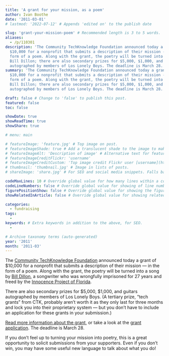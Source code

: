 ```yaml
---
title: 'A grant for your mission, as a poem'
author: Ivan Boothe
date: '2011-03-01'
# lastmod: '2022-07-12' # Appends 'edited on' to the publish date

slug: 'grant-your-mission-poem' # Recommended length is 3 to 5 words.
aliases:
  - /p/110301
description: 'The Community TechKnowledge Foundation announced today a grant of
  $10,000 for a nonprofit that submits a description of their mission -- in the
  form of a poem. Along with the grant, the poetry will be turned into a song by
  Bill Dillon; there are also secondary prizes for $5,000, $1,000, and guitars
  autographed by members of Los Lonely Boys. The deadline is March 28.' # For SEO and social media snippets.
summary: 'The Community TechKnowledge Foundation announced today a grant of
  $10,000 for a nonprofit that submits a description of their mission -- in the
  form of a poem. Along with the grant, the poetry will be turned into a song by
  Bill Dillon; there are also secondary prizes for $5,000, $1,000, and guitars
  autographed by members of Los Lonely Boys. The deadline is March 28.' # For the post in lists.

draft: false # Change to 'false' to publish this post.
featured: false
toc: false

showDate: true
showReadTime: true
showShare: true

# menu: main

# featureImage: 'feature.jpg' # Top image on post.
# featureImageShade: true # Add a translucent shade to the image to make overlaid text easier to read.
# featureImageAlt: 'Description of image' # Alternative text for featured image.
# featureImageCreditFlickr: 'username'
# featureImageCreditCustom: 'Top image credit Flickr user [username](https://www.flickr.com/photos/username).'
# thumbnail: 'thumbnail.jpg' # Image in lists of posts.
# shareImage: 'share.jpg' # For SEO and social media snippets. Falls back to thumbnail (if set) or featureImage.

codeMaxLines: 10 # Override global value for how many lines within a code block before auto-collapsing.
codeLineNumbers: false # Override global value for showing of line numbers within code block.
figurePositionShow: false # Override global value for showing the figure label.
showRelatedInArticle: false # Override global value for showing related posts in this series at the end of the content.

categories:
  - fundraising
tags:
  -
keywords: # Extra keywords in addition to the above, for SEO.
  -

# Archive taxonomy terms (auto-generated)
year: '2011'
month: '2011-03'
---
```


The
[Community TechKnowledge Foundation](https://web.archive.org/web/20150910223614/http://communitytech.net/)
announced today a grant of $10,000 for a nonprofit that submits a description of
their mission — in the form of a poem. Along with the grant, the poetry will be
turned into a song by
[Bill Dillon](https://web.archive.org/web/20150910223614/http://articles.chicagotribune.com/2010-10-07/entertainment/ct-live-1007-william-dillon-20101007_1_evanston-florida-man-redemption-song),
a songwriter who was wrongfully imprisoned for 27 years and freed by the
[Innocence Project of Florida](https://www.floridainnocence.org/).

There are also secondary prizes for $5,000, $1,000, and guitars autographed by
members of Los Lonely Boys. (A tertiary prize, “tech grants” from CTK, probably
aren’t worth it as they only last for three months and lock you into their
proprietary system — but you don’t have to include an application for these
grants in your submission.)

[Read more information about the grant](https://web.archive.org/web/20150910223614/http://communitytech.net/foundation),
or take a look at the
[grant application](https://web.archive.org/web/20150910223614/https://www.ctkodm.com/ctkfoundationgrant/).
The deadline is March 28.

If you don’t feel up to turning your mission into poetry, this is a great
opportunity to solicit submissions from your supporters. Even if you don’t win,
you may have some useful new language to talk about what you do!
